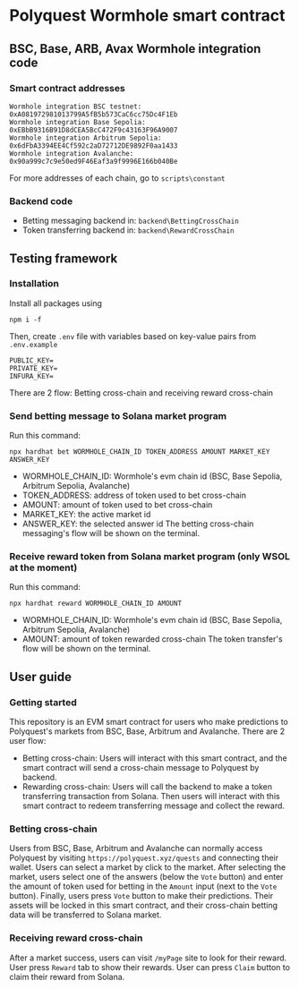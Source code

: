 # Polyquest Wormhole smart contract

## BSC, Base, ARB, Avax Wormhole integration code

### Smart contract addresses
```
Wormhole integration BSC testnet: 0xA081972981013799A5fB5b573CaC6cc75Dc4F1Eb
Wormhole integration Base Sepolia: 0xEBbB9316B91D8dCEA5BcC472F9c43163F96A9007
Wormhole integration Arbitrum Sepolia: 0x6dFbA3394EE4Cf592c2aD72712DE9892F0aa1433
Wormhole integration Avalanche: 0x90a999c7c9e50ed9F46Eaf3a9f9996E166b040Be
```
For more addresses of each chain, go to `scripts\constant`

### Backend code
- Betting messaging backend in: `backend\BettingCrossChain`
- Token transferring backend in: `backend\RewardCrossChain`

## Testing framework

### Installation
Install all packages using
```
npm i -f
```
Then, create `.env` file with variables based on key-value pairs from `.env.example`
```
PUBLIC_KEY=
PRIVATE_KEY=
INFURA_KEY=
```
There are 2 flow: Betting cross-chain and receiving reward cross-chain

### Send betting message to Solana market program
Run this command:
```
npx hardhat bet WORMHOLE_CHAIN_ID TOKEN_ADDRESS AMOUNT MARKET_KEY ANSWER_KEY
```
* WORMHOLE_CHAIN_ID: Wormhole's evm chain id (BSC, Base Sepolia, Arbitrum Sepolia, Avalanche)
* TOKEN_ADDRESS: address of token used to bet cross-chain
* AMOUNT: amount of token used to bet cross-chain
* MARKET_KEY: the active market id
* ANSWER_KEY: the selected answer id
The betting cross-chain messaging's flow will be shown on the terminal.

### Receive reward token from Solana market program (only WSOL at the moment)
Run this command:
```
npx hardhat reward WORMHOLE_CHAIN_ID AMOUNT
```
* WORMHOLE_CHAIN_ID: Wormhole's evm chain id (BSC, Base Sepolia, Arbitrum Sepolia, Avalanche)
* AMOUNT: amount of token rewarded cross-chain
The token transfer's flow will be shown on the terminal.

## User guide

### Getting started
This repository is an EVM smart contract for users who make predictions to Polyquest's markets from BSC, Base, Arbitrum and Avalanche. There are 2 user flow:
- Betting cross-chain: Users will interact with this smart contract, and the smart contract will send a cross-chain message to Polyquest by backend.
- Rewarding cross-chain: Users will call the backend to make a token transferring transaction from Solana. Then users will interact with this smart contract to redeem transferring message and collect the reward.

### Betting cross-chain
Users from BSC, Base, Arbitrum and Avalanche can normally access Polyquest by visiting `https://polyquest.xyz/quests` and connecting their wallet.
Users can select a market by click to the market.
After selecting the market, users select one of the answers (below the `Vote` button) and enter the amount of token used for betting in the `Amount` input (next to the `Vote` button).
Finally, users press `Vote` button to make their predictions. Their assets will be locked in this smart contract, and their cross-chain betting data will be transferred to Solana market.
### Receiving reward cross-chain
After a market success, users can visit `/myPage` site to look for their reward.
User press `Reward` tab to show their rewards.
User can press `Claim` button to claim their reward from Solana.